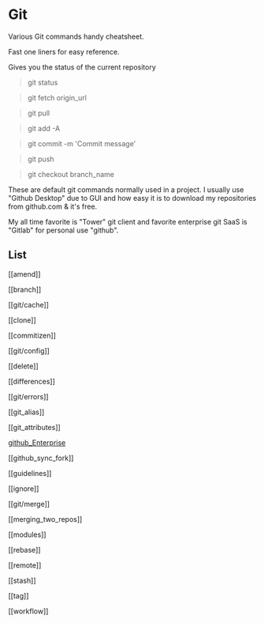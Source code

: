 # Git

Various Git commands handy cheatsheet.

Fast one liners for easy reference.

Gives you the status of the current repository
> git status 


> git fetch origin_url

> git pull 

> git add -A

> git commit -m 'Commit message' 

> git push

> git checkout branch_name


These are default git commands normally used in a project.
I usually use "Github Desktop" due to GUI and how easy it is to download my repositories from github.com & it's free.

My all time favorite is "Tower" git client and favorite enterprise git SaaS is "Gitlab" for personal use "github".


## List


[[amend]]

[[branch]]

[[git/cache]]

[[clone]]

[[commitizen]]

[[git/config]]

[[delete]]

[[differences]]

[[git/errors]]

[[git_alias]]

[[git_attributes]]

[github_Enterprise](github_Enterprise.md)

[[github_sync_fork]]

[[guidelines]]

[[ignore]]

[[git/merge]]

[[merging_two_repos]]

[[modules]]

[[rebase]]

[[remote]]

[[stash]]

[[tag]]

[[workflow]]